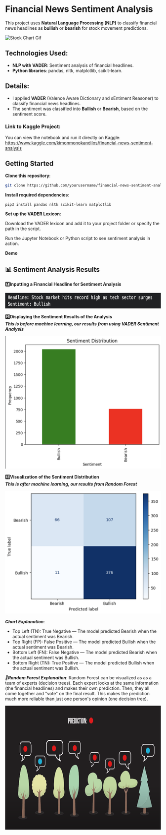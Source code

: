 # Financial News Sentiment Analysis

This project uses **Natural Language Processing (NLP)** to classify financial news headlines as **bullish** or **bearish** for stock movement predictions.

![Stock Chart Gif](./assets/stock_chart.gif)

## Technologies Used:
- **NLP with VADER**: Sentiment analysis of financial headlines.
- **Python libraries**: pandas, nltk, matplotlib, scikit-learn.
  
## Details:
- I applied **VADER** (Valence Aware Dictionary and sEntiment Reasoner) to classify financial news headlines.
- The sentiment was classified into **Bullish** or **Bearish**, based on the sentiment score.

### Link to Kaggle Project:
You can view the notebook and run it directly on Kaggle:  
https://www.kaggle.com/kimonmonokandilos/financial-news-sentiment-analysis

## Getting Started

**Clone this repository**:
```bash
git clone https://github.com/yourusername/financial-news-sentiment-analysis.git
```

**Install required dependencies**:
```bash
pip3 install pandas nltk scikit-learn matplotlib
```

**Set up the VADER Lexicon**:

Download the VADER lexicon and add it to your project folder or specify the path in the script.

Run the Jupyter Notebook or Python script to see sentiment analysis in action.

**Demo**

## 📊 Sentiment Analysis Results  

**1️⃣Inputting a Financial Headline for Sentiment Analysis**  
<p align="left">
  <img src="./assets/screenshots/output1.png" alt="Financial Headline Results" width="700" height="50">
</p>  

**2️⃣Displaying the Sentiment Results of the Analysis**  
***This is before machine learning, our results from using VADER Sentiment Analysis***
<p align="left">
  <img src="./assets/screenshots/output2.png" alt="Sentiment Distribution" width="600">
</p>  

**3️⃣Visualization of the Sentiment Distribution**  
***This is after machine learning, our results from Random Forest***
<p align="left">
  <img src="./assets/screenshots/output3.png" alt="Visualization of Sentiment Distribution" width="600">
</p>  

***Chart Explanation***:
- Top Left (TN): True Negative — The model predicted Bearish when the actual sentiment was Bearish.
- Top Right (FP): False Positive — The model predicted Bullish when the actual sentiment was Bearish.
- Bottom Left (FN): False Negative — The model predicted Bearish when the actual sentiment was Bullish.
- Bottom Right (TN): True Positive — The model predicted Bullish when the actual sentiment was Bullish.

***🌲Random Forest Explanation***:
Random Forest can be visualized as as a team of experts (decision trees). Each expert looks at the same information (the financial headlines) and makes their own prediction. Then, they all come together and "vote" on the final result. This makes the prediction much more reliable than just one person's opinion (one decision tree).
<p align="left">
  <img src="./assets/randomforestsguide.png" alt="Random Forests Cartoon Image" width="800" height="400">
</p>  
